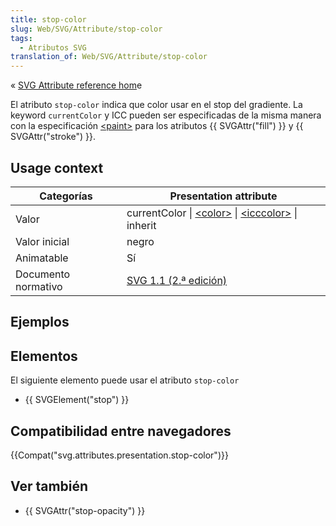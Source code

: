 ```yaml
---
title: stop-color
slug: Web/SVG/Attribute/stop-color
tags:
  - Atributos SVG
translation_of: Web/SVG/Attribute/stop-color
---
```


« [SVG Attribute reference hom](/en/SVG/Attribute)e

El atributo `stop-color` indica que color usar en el stop del gradiente. La keyword `currentColor` y ICC pueden ser especificadas de la misma manera con la especificación [\<paint>](/en/SVG/Content_type#Paint) para los atributos {{ SVGAttr("fill") }} y {{ SVGAttr("stroke") }}.

## Usage context

| Categorías          | Presentation attribute                                                                                                                                                     |
| ------------------- | -------------------------------------------------------------------------------------------------------------------------------------------------------------------------- |
| Valor               | currentColor \| [\<color>](/en/SVG/Content_type#Color) \| [\<icccolor>](/en/SVG/Content_type#ICCColor) \| inherit |
| Valor inicial       | negro                                                                                                                                                                      |
| Animatable          | Sí                                                                                                                                                                         |
| Documento normativo | [SVG 1.1 (2.ª edición)](http://www.w3.org/TR/SVG11/pservers.html#StopColorProperty)                                                                                        |

## Ejemplos

## Elementos

El siguiente elemento puede usar el atributo `stop-color`

- {{ SVGElement("stop") }}

## Compatibilidad entre navegadores

{{Compat("svg.attributes.presentation.stop-color")}}

## Ver también

- {{ SVGAttr("stop-opacity") }}
